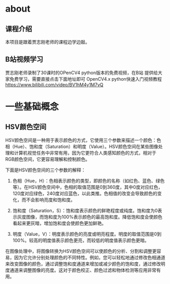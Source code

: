 # about
## 课程介绍
本项目是跟着贾志刚老师的课程边学边敲。

## B站视频学习
贾志刚老师录制了30课时的OPenCV4 python版本的免费视频，在B站
提供给大家免费学习，需要直接点击下面地址即可
OpenCV4.x  python快速入门视频教程
https://www.bilibili.com/video/BV1hM4y1M7vQ

# 一些基础概念
## HSV颜色空间
HSV颜色空间是一种用于表示颜色的方式，它使用三个参数来描述一个颜色：色相（Hue）、饱和度（Saturation）和明度（Value）。HSV颜色空间在某些图像处理和计算机视觉任务中非常有用，因为它更符合人类感知颜色的方式，相对于RGB颜色空间，它更容易理解和控制颜色。

下面是HSV颜色空间的三个参数的解释：

1. 色相（Hue，H）：色相表示颜色的类型，即颜色的名称（如红色、蓝色、绿色等）。在HSV颜色空间中，色相的取值范围是0到360度，其中0度对应红色，120度对应绿色，240度对应蓝色，以此类推。色相值的改变会导致颜色的变化，而不会影响亮度和饱和度。

2. 饱和度（Saturation，S）：饱和度表示颜色的鲜艳程度或纯度。饱和度为0表示灰度图像，而饱和度为100%表示颜色的最高饱和度。降低饱和度会使颜色看起来更灰暗，增加饱和度会使颜色更加鲜艳。

3. 明度（Value，V）：明度表示颜色的亮度或明亮程度。明度的取值范围是0到100%。较高的明度值表示颜色更亮，而较低的明度值表示颜色更暗。

在图像处理中，将图像转换为HSV颜色空间可以使颜色的分析、分割和调整更容易，因为它允许分别处理颜色的不同特性。例如，您可以轻松地通过修改色相通道来改变图像的颜色，通过调整饱和度通道来增加或减少颜色的饱和度，通过修改明度通道来调整图像的亮度。这对于颜色校正、颜色过滤和物体检测等应用非常有用。



